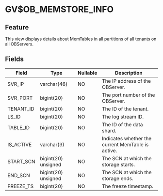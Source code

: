 # GV$OB_MEMSTORE_INFO
## Feature
This view displays details about MemTables in all partitions of all tenants on all OBServers.
## Fields
| **Field** | **Type** | **Nullable** | **Description** |
| --- | --- | --- | --- |
| SVR_IP | varchar(46) | NO | The IP address of the OBServer. |
| SVR_PORT | bigint(20) | NO | The port number of the OBServer. |
| TENANT_ID | bigint(20) | NO | The ID of the tenant. |
| LS_ID | bigint(20) | NO | The log stream ID. |
| TABLE_ID | bigint(20) | NO | The ID of the data shard. |
| IS_ACTIVE | varchar(3) | NO | Indicates whether the current MemTable is active. |
| START_SCN | bigint(20) unsigned | NO | The SCN at which the storage starts. |
| END_SCN | bigint(20) unsigned | NO | The SCN at which the storage ends. |
| FREEZE_TS | bigint(20) | NO | The freeze timestamp. |
